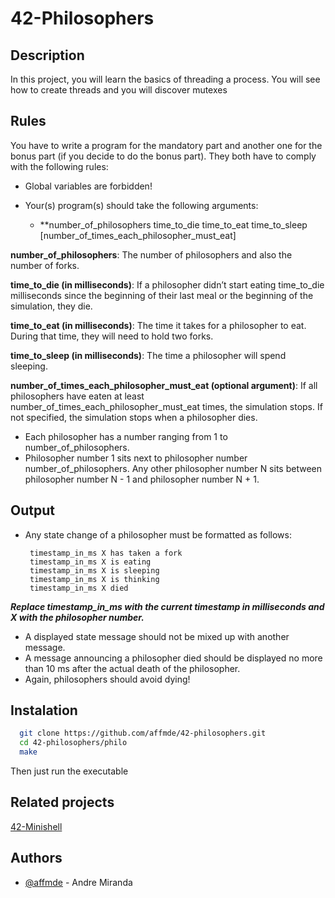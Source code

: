 
# 42-Philosophers



## Description
In this project, you will learn the basics of threading a process.
You will see how to create threads and you will discover mutexes
## Rules
You have to write a program for the mandatory part and another one for the bonus part
(if you decide to do the bonus part). They both have to comply with the following rules:
* Global variables are forbidden!
* Your(s) program(s) should take the following arguments:
    
    - **number_of_philosophers time_to_die time_to_eat time_to_sleep [number_of_times_each_philosopher_must_eat]

**number_of_philosophers**: The number of philosophers and also the number of forks.

**time_to_die (in milliseconds)**: If a philosopher didn’t start eating time_to_die milliseconds since the beginning of their last meal or the beginning of the simulation, they die.

**time_to_eat (in milliseconds)**: The time it takes for a philosopher to eat. During that time, they will need to hold two forks.

**time_to_sleep (in milliseconds)**: The time a philosopher will spend sleeping.

**number_of_times_each_philosopher_must_eat (optional argument)**: If all philosophers have eaten at least number_of_times_each_philosopher_must_eat times, the simulation stops. If not specified, the simulation stops when a
philosopher dies.

* Each philosopher has a number ranging from 1 to number_of_philosophers.
* Philosopher number 1 sits next to philosopher number number_of_philosophers. Any other philosopher number N sits between philosopher number N - 1 and philosopher number N + 1.
## Output

 * Any state change of a philosopher must be formatted as follows:
 
        timestamp_in_ms X has taken a fork
        timestamp_in_ms X is eating
        timestamp_in_ms X is sleeping
        timestamp_in_ms X is thinking
        timestamp_in_ms X died
***Replace timestamp_in_ms with the current timestamp in milliseconds
and X with the philosopher number.***


* A displayed state message should not be mixed up with another message.
* A message announcing a philosopher died should be displayed no more than 10 ms after the actual death of the philosopher.
* Again, philosophers should avoid dying!
## Instalation


```bash
  git clone https://github.com/affmde/42-philosophers.git
  cd 42-philosophers/philo
  make
```
Then just run the executable
## Related projects

[42-Minishell](https://github.com/nascimento-jgb/Minishell)
## Authors

- [@affmde](https://www.github.com/affmde) - Andre Miranda

